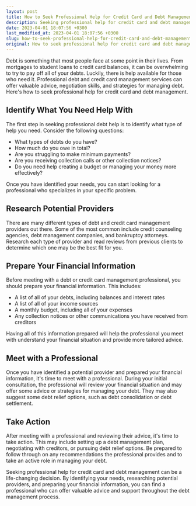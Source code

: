 ```yaml
---
layout: post
title: How to Seek Professional Help for Credit Card and Debt Management?
description: Seeking professional help for credit card and debt management can be a life-changing decision. Here's what you need to know.
date: 2023-04-01 18:07:56 +0300
last_modified_at: 2023-04-01 18:07:56 +0300
slug: how-to-seek-professional-help-for-credit-card-and-debt-management
original: How to seek professional help for credit card and debt management?
---
```

Debt is something that most people face at some point in their lives. From mortgages to student loans to credit card balances, it can be overwhelming to try to pay off all of your debts. Luckily, there is help available for those who need it. Professional debt and credit card management services can offer valuable advice, negotiation skills, and strategies for managing debt. Here's how to seek professional help for credit card and debt management.

## Identify What You Need Help With

The first step in seeking professional debt help is to identify what type of help you need. Consider the following questions:

- What types of debts do you have?
- How much do you owe in total?
- Are you struggling to make minimum payments?
- Are you receiving collection calls or other collection notices?
- Do you need help creating a budget or managing your money more effectively?

Once you have identified your needs, you can start looking for a professional who specializes in your specific problem.

## Research Potential Providers

There are many different types of debt and credit card management providers out there. Some of the most common include credit counseling agencies, debt management companies, and bankruptcy attorneys. Research each type of provider and read reviews from previous clients to determine which one may be the best fit for you.

## Prepare Your Financial Information

Before meeting with a debt or credit card management professional, you should prepare your financial information. This includes:

- A list of all of your debts, including balances and interest rates
- A list of all of your income sources
- A monthly budget, including all of your expenses
- Any collection notices or other communications you have received from creditors

Having all of this information prepared will help the professional you meet with understand your financial situation and provide more tailored advice.

## Meet with a Professional

Once you have identified a potential provider and prepared your financial information, it's time to meet with a professional. During your initial consultation, the professional will review your financial situation and may offer some advice or strategies for managing your debt. They may also suggest some debt relief options, such as debt consolidation or debt settlement.

## Take Action

After meeting with a professional and reviewing their advice, it's time to take action. This may include setting up a debt management plan, negotiating with creditors, or pursuing debt relief options. Be prepared to follow through on any recommendations the professional provides and to take an active role in managing your debt.

Seeking professional help for credit card and debt management can be a life-changing decision. By identifying your needs, researching potential providers, and preparing your financial information, you can find a professional who can offer valuable advice and support throughout the debt management process.